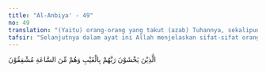 ```yaml
---
title: "Al-Anbiya' - 49"
no: 49
translation: "(Yaitu) orang-orang yang takut (azab) Tuhannya, sekalipun mereka tidak melihat-Nya, dan mereka merasa takut akan (tibanya) hari Kiamat."
tafsir: "Selanjutnya dalam ayat ini Allah menjelaskan sifat-sifat orang yang bertakwa, yaitu Pertama, mereka senantiasa takut kepada azab Allah, walaupun azab tersebut merupakan salah satu dari hal-hal yang gaib. Kedua, orang-orang bertakwa yang disebutkan dalam ayat ini adalah mereka yang senantiasa merasa takut akan datangnya hari Kiamat, berusaha mempersiapkan diri menghadapi hal-hal yang akan terjadi kelak di hari Kiamat itu antara lain hari perhitungan dan hari pembalasan.\n\nOleh karena rasa takut mereka terhadap azab Allah pada hari Kiamat yang akan menimpa orang-orang yang tidak bertakwa, maka mereka yang bertakwa ini selalu menjaga diri terhadap hal-hal dan perbuatan yang mengakibatkan dosa dan azab maka mereka senantiasa melaksanakan perintah Allah, serta menjauhi segala larangan-Nya."
---
```


الَّذِيْنَ يَخْشَوْنَ رَبَّهُمْ بِالْغَيْبِ وَهُمْ مِّنَ السَّاعَةِ مُشْفِقُوْنَ 
